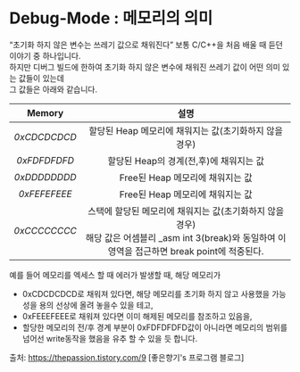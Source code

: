 # Debug-Mode : 메모리의 의미

“초기화 하지 않은 변수는 쓰레기 값으로 채워진다” 보통 C/C++을 처음 배울 때 듣던 이야기 중 하나입니다.  
하지만 디버그 빌드에 한하여 초기화 하지 않은 변수에 채워진 쓰레기 값이 어떤 의미 있는 값들이 있는데  
그 값들은 아래와 같습니다.  
  
|<center>Memory</center>|<center>설명</center>|
|:--------:|:--------:|
|*<center>0xCDCDCDCD</center>*| 할당된 Heap 메모리에 채워지는 값(초기화하지 않을 경우)|
|*<center>0xFDFDFDFD</center>*| 할당된 Heap의 경계(전,후)에 채워지는 값|
|*<center>0xDDDDDDDD</center>*| Free된 Heap 메모리에 채워지는 값|
|*<center>0xFEFEFEEE</center>*| Free된 Heap 메모리에 채워지는 값|
|*<center>0xCCCCCCCC</center>*| 스택에 할당된 메모리에 채워지는 값(초기화하지 않을 경우) <br> 해당 값은 어셈블리 _asm int 3(break)와 동일하여 이 영역을 접근하면 break point에 적중된다.|
  
예를 들어 메모리를 엑세스 할 때 에러가 발생할 때, 해당 메모리가  
- 0xCDCDCDCD로 채워져 있다면, 해당 메모리를 초기화 하지 않고 사용했을 가능성을 용의 선상에 올려 놓을수 있을 테고,  
- 0xFEEEFEEE로 채워져 있다면 이미 해제된 메모리를 참조하고 있음을,  
- 할당한 메모리의 전/후 경계 부분이 0xFDFDFDFD값이 아니라면 메모리의 범위를 넘어선 write동작을 했음을 유추 할 수 있을 듯 합니다.  

출처: https://thepassion.tistory.com/9 [좋은향기's 프로그램 블로그]